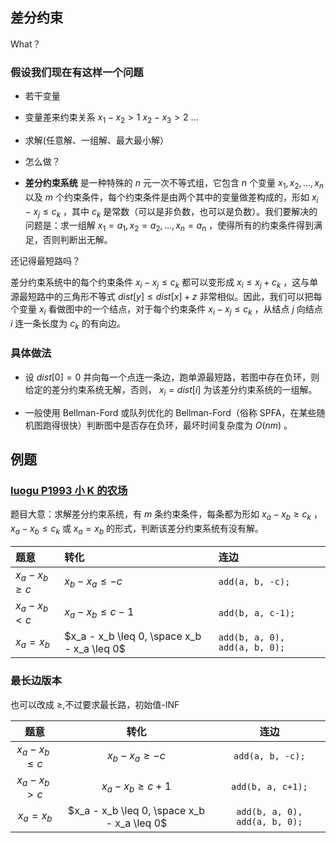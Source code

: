 ## 差分约束


What？

### 假设我们现在有这样一个问题

- 若干变量
- 变量差来约束关系
$x_{1}-x_{2} > 1$
$x_{2}-x_{3} > 2$
$...$
- 求解(任意解、一组解、最大最小解）
- 怎么做？

- **差分约束系统** 是一种特殊的 $n$ 元一次不等式组，它包含 $n$ 个变量 $x_1,x_2,...,x_n$ 以及 $m$ 个约束条件，每个约束条件是由两个其中的变量做差构成的，形如 $x_i-x_j\leq c_k$ ，其中 $c_k$ 是常数（可以是非负数，也可以是负数）。我们要解决的问题是：求一组解 $x_1=a_1,x_2=a_2,...,x_n=a_n$ ，使得所有的约束条件得到满足，否则判断出无解。


还记得最短路吗？

差分约束系统中的每个约束条件 $x_i-x_j\leq c_k$ 都可以变形成 $x_i\leq x_j+c_k$ ，这与单源最短路中的三角形不等式 $dist[y]\leq dist[x]+z$ 非常相似。因此，我们可以把每个变量 $x_i$ 看做图中的一个结点，对于每个约束条件 $x_i-x_j\leq c_k$ ，从结点 $j$ 向结点 $i$ 连一条长度为 $c_k$ 的有向边。


### 具体做法

- 设 $dist[0]=0$ 并向每一个点连一条边，跑单源最短路，若图中存在负环，则给定的差分约束系统无解，否则， $x_i=dist[i]$ 为该差分约束系统的一组解。

- 一般使用 Bellman-Ford 或队列优化的 Bellman-Ford（俗称 SPFA，在某些随机图跑得很快）判断图中是否存在负环，最坏时间复杂度为 $O(nm)$ 。


## 例题

### [luogu P1993 小 K 的农场](https://www.luogu.org/problemnew/show/P1993)


题目大意：求解差分约束系统，有 $m$ 条约束条件，每条都为形如 $x_a-x_b\geq c_k$ ， $x_a-x_b\leq c_k$ 或 $x_a=x_b$ 的形式，判断该差分约束系统有没有解。


| 题意   |        转化       |                连边               |
| :------------------ | :------------------------------------------- | :----------------------------- |
|  $x_a - x_b \geq c$  |              $x_b - x_a \leq -c$              |         `add(a, b, -c);`        |
|  $x_a - x_b < c$  |               $x_a - x_b \leq c-1$              |         `add(b, a, c-1);`         |
|      $x_a = x_b$     |  $x_a - x_b \leq 0, \space x_b - x_a \leq 0$  |  `add(b, a, 0), add(a, b, 0);`  |


### 最长边版本

也可以改成 $\ge$,不过要求最长路，初始值-INF

|          题意          |                       转化                      |                连边               |
| :--: | :--: | :--: |
|  $x_a - x_b \leq c$  |              $x_b - x_a \geq -c$              |         `add(a, b, -c);`        |
|  $x_a - x_b > c$  |               $x_a - x_b \geq c+1$              |         `add(b, a, c+1);`         |
|      $x_a = x_b$     |  $x_a - x_b \leq 0, \space x_b - x_a \leq 0$  |  `add(b, a, 0), add(a, b, 0);`  |
